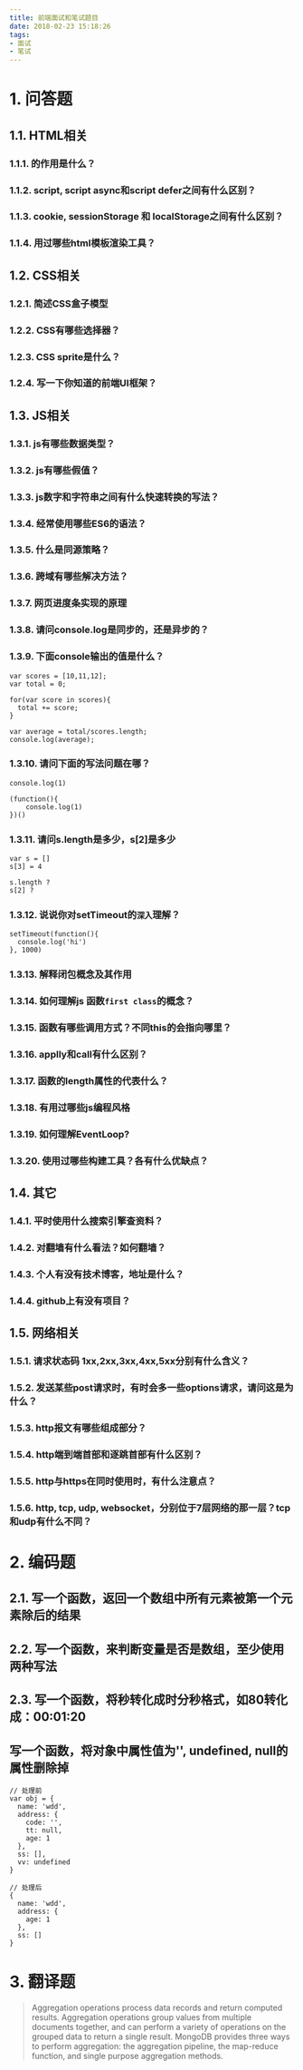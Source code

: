 ```yaml
---
title: 前端面试和笔试题目
date: 2018-02-23 15:18:26
tags:
- 面试
- 笔试
---
```


# 1. 问答题
## 1.1. HTML相关
### 1.1.1. <!DOCTYPE html>的作用是什么？
### 1.1.2. script, script async和script defer之间有什么区别？
### 1.1.3. cookie, sessionStorage 和 localStorage之间有什么区别？
### 1.1.4. 用过哪些html模板渲染工具？

## 1.2. CSS相关
### 1.2.1. 简述CSS盒子模型
### 1.2.2. CSS有哪些选择器？
### 1.2.3. CSS sprite是什么？
### 1.2.4. 写一下你知道的前端UI框架？

## 1.3. JS相关
### 1.3.1. js有哪些数据类型？
### 1.3.2. js有哪些假值？
### 1.3.3. js数字和字符串之间有什么快速转换的写法？
### 1.3.4. 经常使用哪些ES6的语法？
### 1.3.5. 什么是同源策略？
### 1.3.6. 跨域有哪些解决方法？
### 1.3.7. 网页进度条实现的原理
### 1.3.8. 请问console.log是同步的，还是异步的？
### 1.3.9. 下面console输出的值是什么？
```
var scores = [10,11,12];
var total = 0;

for(var score in scores){
  total += score;
}

var average = total/scores.length;
console.log(average);
```

### 1.3.10. 请问下面的写法问题在哪？

```
console.log(1)

(function(){
    console.log(1)
})()
```

### 1.3.11. 请问s.length是多少，s[2]是多少
```
var s = []
s[3] = 4

s.length ?
s[2] ?
```

### 1.3.12. 说说你对setTimeout的`深入`理解？

```
setTimeout(function(){
  console.log('hi')
}, 1000)
```

### 1.3.13. 解释闭包概念及其作用
### 1.3.14. 如何理解js 函数`first class`的概念？
### 1.3.15. 函数有哪些调用方式？不同this的会指向哪里？
### 1.3.16. applly和call有什么区别？
### 1.3.17. 函数的length属性的代表什么？
### 1.3.18. 有用过哪些js编程风格
### 1.3.19. 如何理解EventLoop?
### 1.3.20. 使用过哪些构建工具？各有什么优缺点？

## 1.4. 其它
### 1.4.1. 平时使用什么搜索引擎查资料？
### 1.4.2. 对翻墙有什么看法？如何翻墙？
### 1.4.3. 个人有没有技术博客，地址是什么？
### 1.4.4. github上有没有项目？

## 1.5. 网络相关
### 1.5.1. 请求状态码 1xx,2xx,3xx,4xx,5xx分别有什么含义？
### 1.5.2. 发送某些post请求时，有时会多一些options请求，请问这是为什么？

### 1.5.3. http报文有哪些组成部分？

### 1.5.4. http端到端首部和逐跳首部有什么区别？

### 1.5.5. http与https在同时使用时，有什么注意点？

### 1.5.6. http, tcp, udp, websocket，分别位于7层网络的那一层？tcp和udp有什么不同？


# 2. 编码题

## 2.1. 写一个函数，返回一个数组中所有元素被第一个元素除后的结果

## 2.2. 写一个函数，来判断变量是否是数组，至少使用两种写法

## 2.3. 写一个函数，将秒转化成时分秒格式，如80转化成：00:01:20

## 写一个函数，将对象中属性值为'', undefined, null的属性删除掉

```
// 处理前
var obj = {
  name: 'wdd',
  address: {
    code: '',
    tt: null,
    age: 1
  },
  ss: [],
  vv: undefined
}

// 处理后
{
  name: 'wdd',
  address: {
    age: 1
  },
  ss: []
}
```

# 3. 翻译题

> Aggregation operations process data records and return computed results. Aggregation operations group values from multiple documents together, and can perform a variety of operations on the grouped data to return a single result. MongoDB provides three ways to perform aggregation: the aggregation pipeline, the map-reduce function, and single purpose aggregation methods.